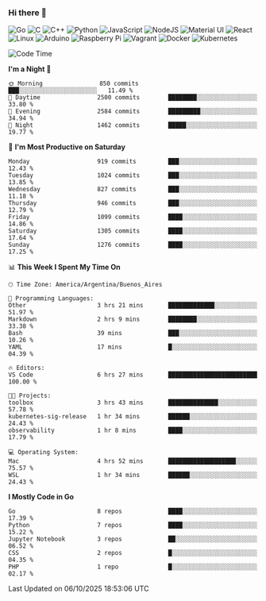 ### Hi there 👋

![Go](https://img.shields.io/badge/go-%2300ADD8.svg?style=for-the-badge&logo=go&logoColor=white)
![C](https://img.shields.io/badge/c-%2300599C.svg?style=for-the-badge&logo=c&logoColor=white)
![C++](https://img.shields.io/badge/c++-%2300599C.svg?style=for-the-badge&logo=c%2B%2B&logoColor=white)
![Python](https://img.shields.io/badge/python-3670A0?style=for-the-badge&logo=python&logoColor=ffdd54)
![JavaScript](https://img.shields.io/badge/javascript-%23323330.svg?style=for-the-badge&logo=javascript&logoColor=%23F7DF1E)
![NodeJS](https://img.shields.io/badge/node.js-6DA55F?style=for-the-badge&logo=node.js&logoColor=white)
![Material UI](https://img.shields.io/badge/materialui-%230081CB.svg?style=for-the-badge&logo=material-ui&logoColor=white)
![React](https://img.shields.io/badge/react-%2320232a.svg?style=for-the-badge&logo=react&logoColor=%2361DAFB)
![Linux](https://img.shields.io/badge/Linux-FCC624?style=for-the-badge&logo=linux&logoColor=black)
![Arduino](https://img.shields.io/badge/-Arduino-00979D?style=for-the-badge&logo=Arduino&logoColor=white)
![Raspberry Pi](https://img.shields.io/badge/-RaspberryPi-C51A4A?style=for-the-badge&logo=Raspberry-Pi)
![Vagrant](https://img.shields.io/badge/vagrant-%231563FF.svg?style=for-the-badge&logo=vagrant&logoColor=white)
![Docker](https://img.shields.io/badge/docker-%230db7ed.svg?style=for-the-badge&logo=docker&logoColor=white)
![Kubernetes](https://img.shields.io/badge/kubernetes-%23326ce5.svg?style=for-the-badge&logo=kubernetes&logoColor=white)

<!-- ![Jupyter Notebook](https://img.shields.io/badge/jupyter-%23FA0F00.svg?style=for-the-badge&logo=jupyter&logoColor=white) -->
<!-- ![Java](https://img.shields.io/badge/java-%23ED8B00.svg?style=for-the-badge&logo=java&logoColor=white) -->
<!-- ![Git](https://img.shields.io/badge/git-%23F05033.svg?style=for-the-badge&logo=git&logoColor=white) -->

<!--START_SECTION:waka-->
![Code Time](http://img.shields.io/badge/Code%20Time-733%20hrs%2027%20mins-blue)

**I'm a Night 🦉** 

```text
🌞 Morning                850 commits         ███░░░░░░░░░░░░░░░░░░░░░░   11.49 % 
🌆 Daytime                2500 commits        ████████░░░░░░░░░░░░░░░░░   33.80 % 
🌃 Evening                2584 commits        █████████░░░░░░░░░░░░░░░░   34.94 % 
🌙 Night                  1462 commits        █████░░░░░░░░░░░░░░░░░░░░   19.77 % 
```
📅 **I'm Most Productive on Saturday** 

```text
Monday                   919 commits         ███░░░░░░░░░░░░░░░░░░░░░░   12.43 % 
Tuesday                  1024 commits        ███░░░░░░░░░░░░░░░░░░░░░░   13.85 % 
Wednesday                827 commits         ███░░░░░░░░░░░░░░░░░░░░░░   11.18 % 
Thursday                 946 commits         ███░░░░░░░░░░░░░░░░░░░░░░   12.79 % 
Friday                   1099 commits        ████░░░░░░░░░░░░░░░░░░░░░   14.86 % 
Saturday                 1305 commits        ████░░░░░░░░░░░░░░░░░░░░░   17.64 % 
Sunday                   1276 commits        ████░░░░░░░░░░░░░░░░░░░░░   17.25 % 
```


📊 **This Week I Spent My Time On** 

```text
🕑︎ Time Zone: America/Argentina/Buenos_Aires

💬 Programming Languages: 
Other                    3 hrs 21 mins       █████████████░░░░░░░░░░░░   51.97 % 
Markdown                 2 hrs 9 mins        ████████░░░░░░░░░░░░░░░░░   33.38 % 
Bash                     39 mins             ███░░░░░░░░░░░░░░░░░░░░░░   10.26 % 
YAML                     17 mins             █░░░░░░░░░░░░░░░░░░░░░░░░   04.39 % 

🔥 Editors: 
VS Code                  6 hrs 27 mins       █████████████████████████   100.00 % 

🐱‍💻 Projects: 
toolbox                  3 hrs 43 mins       ██████████████░░░░░░░░░░░   57.78 % 
kubernetes-sig-release   1 hr 34 mins        ██████░░░░░░░░░░░░░░░░░░░   24.43 % 
observability            1 hr 8 mins         ████░░░░░░░░░░░░░░░░░░░░░   17.79 % 

💻 Operating System: 
Mac                      4 hrs 52 mins       ███████████████████░░░░░░   75.57 % 
WSL                      1 hr 34 mins        ██████░░░░░░░░░░░░░░░░░░░   24.43 % 
```

**I Mostly Code in Go** 

```text
Go                       8 repos             ████░░░░░░░░░░░░░░░░░░░░░   17.39 % 
Python                   7 repos             ████░░░░░░░░░░░░░░░░░░░░░   15.22 % 
Jupyter Notebook         3 repos             ██░░░░░░░░░░░░░░░░░░░░░░░   06.52 % 
CSS                      2 repos             █░░░░░░░░░░░░░░░░░░░░░░░░   04.35 % 
PHP                      1 repo              █░░░░░░░░░░░░░░░░░░░░░░░░   02.17 % 
```




 Last Updated on 06/10/2025 18:53:06 UTC
<!--END_SECTION:waka-->

<!--
**aibarbetta/aibarbetta** is a ✨ _special_ ✨ repository because its `README.md` (this file) appears on your GitHub profile.

Here are some ideas to get you started:

- 🔭 I’m currently working on ...
- 🌱 I’m currently learning ...
- 👯 I’m looking to collaborate on ...
- 🤔 I’m looking for help with ...
- 💬 Ask me about ...
- 📫 How to reach me: ...
- 😄 Pronouns: ...
- ⚡ Fun fact: ...
-->
